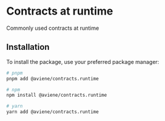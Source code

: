 # Contracts at runtime

Commonly used contracts at runtime

## Installation

To install the package, use your preferred package manager:

```bash
# pnpm
pnpm add @aviene/contracts.runtime

# npm
npm install @aviene/contracts.runtime

# yarn
yarn add @aviene/contracts.runtime
```
